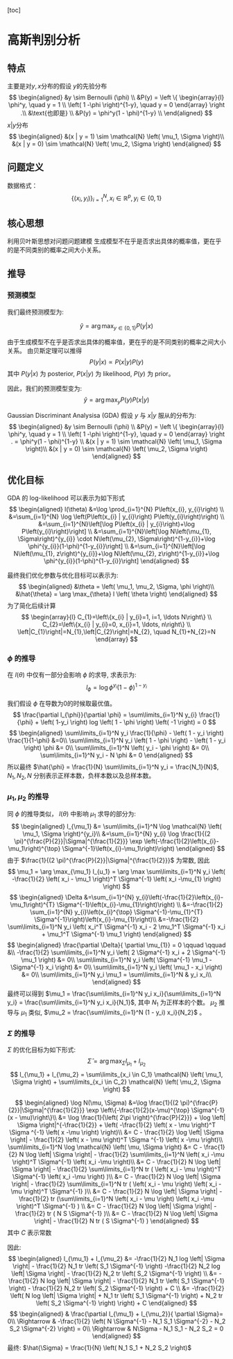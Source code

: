 [toc]
# 高斯判别分析
## 特点
主要是对$y, x$分布的假设
$y$的先验分布
$$
\begin{aligned}
&y \sim Bernoulli (\phi) \\
&P(y) = \left \{
\begin{array}{l}
\phi^y, \quad y = 1 \\
\left( 1 -\phi \right)^{1-y}, \quad y = 0
\end{array} \right .\\
&\text{也即是} \\
&P(y) = \phi^y(1 - \phi)^{1-y} \\
\end{aligned}
$$
$x|y$分布
$$
\begin{aligned}
&(x | y = 1) \sim \mathcal{N} \left( \mu_1, \Sigma \right)\\
&(x | y = 0) \sim \mathcal{N} \left( \mu_2, \Sigma \right)
\end{aligned}
$$
## 问题定义
数据格式：
$$\left\{\left(x_{i}, y_{i}\right)\right\}_{i=1}^{N}, x_{i} \in \mathbb{R}^{p}, y_{i} \in\{0,1\}$$
## 核心思想
利用贝叶斯思想对问题问题建模
生成模型不在乎是否求出具体的概率值，更在乎的是不同类别的概率之间大小关系。
## 推导
### 预测模型
我们最终预测模型为:

$$\hat{y} = \arg \max_{y\in \left\{ 0,1 \right\}} P \left( y|x \right)$$

由于生成模型不在乎是否求出具体的概率值，更在乎的是不同类别的概率之间大小关系。
由贝斯定理可以推得
$$
P \left( y | x \right) \propto P \left( x | y \right) P \left( y \right)
$$
其中 $P(y|x)$ 为 posterior, $P(x|y)$ 为 likelihood, $P(y)$ 为 prior。

因此，我们的预测模型变为:
$$
\hat{y} = \arg \max_y P \left( y \right) P \left( x | y \right)
$$

Gaussian Discriminant Analysisa (GDA) 假设 $y$ 与 $x|y$ 服从的分布为:
$$
\begin{aligned}
&y \sim Bernoulli (\phi) \\
&P(y) = \left \{
\begin{array}{l}
\phi^y, \quad y = 1 \\
\left( 1 -\phi \right)^{1-y}, \quad y = 0
\end{array} \right . = \phi^y(1 - \phi)^{1-y} \\
&(x | y = 1) \sim \mathcal{N} \left( \mu_1, \Sigma \right)\\
&(x | y = 0) \sim \mathcal{N} \left( \mu_2, \Sigma \right)
\end{aligned}
$$
## 优化目标
GDA 的 log-likelihood 可以表示为如下形式
$$
\begin{aligned}
l(\theta) &=\log \prod_{i=1}^{N} P\left(x_{i}, y_{i}\right) \\
&=\sum_{i=1}^{N} \log \left(P\left(x_{i} | y_{i}\right) P\left(y_{i}\right)\right) \\
&=\sum_{i=1}^{N}\left[\log P\left(x_{i} | y_{i}\right)+\log P\left(y_{i}\right)\right] \\
&=\sum_{i=1}^{N}\left[\log N\left(\mu_{1}, \Sigma\right)^{y_{i}} \cdot N\left(\mu_{2}, \Sigma\right)^{1-y_{i}}+\log \phi^{y_{i}}(1-\phi)^{1-y_{i}}\right] \\
&=\sum_{i=1}^{N}\left[\log N\left(\mu_{1}, z\right)^{y_{i}}+\log N\left(\mu_{2}, z\right)^{1-y_{i}}+\log \phi^{y_{i}}(1-\phi)^{1-y_{i}}\right]
\end{aligned}
$$

最终我们优化参数与优化目标可以表示为:
$$
\begin{aligned}
&\theta = \left(  \mu_1, \mu_2, \Sigma, \phi \right)\\
&\hat{\theta} = \arg \max_{\theta} l \left( \theta \right)
\end{aligned}
$$
为了简化后续计算
$$
\begin{array}{l}
C_{1}=\left\{x_{i} | y_{i}=1, i=1, \ldots N\right\} \\
C_{2}=\left\{x_{i} | y_{i}=0, x_{i}=1, \ldots, n\right\} \\
\left|C_{1}\right|=N_{1},\left|C_{2}\right|=N_{2}, \quad N_{1}+N_{2}=N
\end{array}
$$
### $\phi$ 的推导
在 $l \left( \theta \right)$ 中仅有一部分会影响 $\phi$ 的求导, 求表示为: 
$$
l_{\phi} = \log \phi^{y_i} \left( 1 - \phi \right)^{1-y_i}
$$

我们假设 $\phi$ 在导数为0的时候取最优值。
$$
\frac{\partial l_{\phi}}{\partial \phi} = \sum\limits_{i=1}^N y_{i} \frac{1}{\phi} + \left( 1-y_i \right) log \left( 1 - \phi \right) \left( -1 \right) = 0 
$$
$$
\begin{aligned}
\sum\limits_{i=1}^N y_i \frac{1}{\phi} - \left( 1 - y_i \right) \frac{1}{1-\phi} &=0\\
\sum\limits_{i=1}^N y_i \left( 1 - \phi \right) - \left( 1 - y_i \right) \phi &= 0\\
\sum\limits_{i=1}^N \left( y_i - \phi \right) &= 0\\
\sum\limits_{i=1}^N y_i - N \phi &= 0
\end{aligned} 
$$
所以最终 $\hat{\phi} = \frac{1}{N} \sum\limits_{i=1}^N y_i = \frac{N_1}{N}$, $N_1, N_2, N$ 分别表示正样本数，负样本数以及总样本数。
### $\mu_1, \mu_2$ 的推导
同 $\phi$ 的推导类似， $l \left( \theta \right)$ 中影响 $\mu_1$ 求导的部分为:
$$
\begin{aligned}
l_{\mu_1} &= \sum\limits_{i=1}^N \log \mathcal{N} \left( \mu_1, \Sigma \right)^{y_i}\\
&=\sum_{i=1}^{N} y_{i} \log \frac{1}{(2 \pi)^{\frac{P}{2}}|\Sigma|^{\frac{1}{2}}} \exp \left(-\frac{1}{2}\left(x_{i}-\mu_1\right)^{\top} \Sigma^{-1}\left(x_{i}-\mu_1\right)\right)
\end{aligned}
$$
由于 $\frac{1}{(2 \pi)^{\frac{P}{2}}|\Sigma|^{\frac{1}{2}}}$ 为常数, 因此
$$
\mu_1 = \arg \max_{\mu_1} l_{u_1} = \arg \max \sum\limits_{i=1}^N y_i \left( -\frac{1}{2} \left( x_i - \mu_1 \right)^T \Sigma^{-1} \left( x_i -\mu_{1} \right) \right)
$$
$$
\begin{aligned}
\Delta &=\sum_{i=1}^{N} y_{i}\left(-\frac{1}{2}\left(x_{i}-\mu_1\right)^{T} \Sigma^{-1}\left(x_{i}-\mu_{1}\right)\right) \\
&=-\frac{1}{2} \sum_{i=1}^{N} y_{i}\left(x_{i}^{\top} \Sigma^{-1}-\mu_{1}^{T} \Sigma^{-1}\right)\left(x_{i}-\mu_{1}\right)\\
&=-\frac{1}{2} \sum\limits_{i=1}^N y_i \left( x_i^T \Sigma^{-1} x_i - 2 \mu_1^T \Sigma^{-1} x_i + \mu_1^T \Sigma^{-1} \mu_1 \right)
\end{aligned}
$$
$$
\begin{aligned}
\frac{\partial \Delta}{ \partial \mu_{1}} = 0 \qquad \qquad &\\
-\frac{1}{2} \sum\limits_{i=1}^N y_i \left( 2 \Sigma^{-1} x_i + 2 \Sigma^{-1} \mu_1 \right) &= 0\\
\sum\limits_{i=1}^N y_i \left( \Sigma^{-1} \mu_1 - \Sigma^{-1} x_i \right) &= 0\\
\sum\limits_{i=1}^N y_i \left( \mu_1 - x_i  \right) &= 0\\
\sum\limits_{i=1}^N y_i \mu_1 = \sum\limits_{i=1}^N & y_i x_i\\
\end{aligned}
$$
最终可以得到 $\mu_1 = \frac{\sum\limits_{i=1}^N y_i x_i}{\sum\limits_{i=1}^N y_i} = \frac{\sum\limits_{i=1}^N y_i x_i}{N_1}$, 其中 $N_1$ 为正样本的个数。
$\mu_2$ 推导与 $\mu_1$ 类似, $\mu_2 = \frac{\sum\limits_{i=1}^N (1 - y_i) x_i}{N_2}$ 。
### $\Sigma$ 的推导


$\Sigma$ 的优化目标为如下形式:
$$
\hat{\Sigma} = \arg \max_{\Sigma} l_{\mu_1} + l_{\mu_2}
$$
$$
l_{\mu_1} + l_{\mu_2} = \sum\limits_{x_i \in C_1} \mathcal{N} \left( \mu_1, \Sigma \right) + \sum\limits_{x_i \in C_2} \mathcal{N} \left( \mu_2, \Sigma \right)
$$

$$
\begin{aligned}
\log N(\mu, \Sigma) &=\log \frac{1}{(2 \pi)^{\frac{P}{2}}|\Sigma|^{\frac{1}{2}}} \exp \left\{-\frac{1}{2}(x-\mu)^{\top} \Sigma^{-1}(x - \mu)\right\}\\
&= \log \frac{1}{\left( 2\pi \right)^{\frac{P}{2}}} + \log \left| \Sigma \right|^{-\frac{1}{2}} + \left( -\frac{1}{2} \left( x - \mu \right)^T \Sigma ^{-1} \left(  x -\mu \right) \right)\\
&= C - \frac{1}{2} \log \left| \Sigma \right| - \frac{1}{2} \left( x - \mu \right)^T \Sigma ^{-1} \left(  x -\mu \right)\\
\sum\limits_{i=1}^N \log \mathcal{N} \left( \mu, \Sigma \right) &= C  - \frac{1}{2} N \log \left| \Sigma \right| - \frac{1}{2} \sum\limits_{i=1}^N \left( x_i -\mu \right)^T \Sigma^{-1} \left( x_i -\mu \right)\\
&= C - \frac{1}{2} N \log \left| \Sigma \right| - \frac{1}{2} \sum\limits_{i=1}^N tr ( \left( x_i - \mu \right)^T \Sigma^{-1} \left( x_i -\mu \right) )\\
&= C - \frac{1}{2} N \log \left| \Sigma \right| - \frac{1}{2} \sum\limits_{i=1}^N tr ( \left( x_i - \mu \right) \left( x_i -\mu \right)^T \Sigma^{-1} )\\
&= C - \frac{1}{2} N \log \left| \Sigma \right| - \frac{1}{2}  tr (\sum\limits_{i=1}^N \left( x_i - \mu \right) \left( x_i -\mu \right)^T \Sigma^{-1} ) \\
&= C - \frac{1}{2} N \log \left| \Sigma \right| - \frac{1}{2}  tr ( N S \Sigma^{-1} )\\
&= C - \frac{1}{2} N \log \left| \Sigma \right| - \frac{1}{2}  N tr (  S \Sigma^{-1} )
\end{aligned}
$$
其中 $C$ 表示常数

因此:
$$
\begin{aligned}
l_{\mu_1} + l_{\mu_2}  &= -\frac{1}{2} N_1 log \left| \Sigma \right| - \frac{1}{2} N_1 tr \left( S_1 \Sigma^{-1} \right) -\frac{1}{2} N_2 log \left| \Sigma \right| - \frac{1}{2} N_2 tr \left( S_2 \Sigma^{-1} \right) \\
&= -\frac{1}{2} N log \left| \Sigma \right| - \frac{1}{2} N_1 tr \left( S_1 \Sigma^{-1} \right) - \frac{1}{2} N_2 tr \left( S_2 \Sigma^{-1} \right) + C \\
&= -\frac{1}{2} \left( N log \left| \Sigma \right| + N_1 tr \left( S_1 \Sigma^{-1} \right) + N_2 tr \left( S_2 \Sigma^{-1} \right) \right) + C
\end{aligned}
$$
$$
\begin{aligned}
& \frac{\partial l_{\mu_1} + l_{\mu_2}}{ \partial \Sigma}= 0\\
\Rightarrow & -\frac{1}{2} \left( N \Sigma^{-1} - N_1 S_1 \Sigma^{-2} - N_2 S_2 \Sigma^{-2}  \right)  = 0\\
\Rightarrow & N\Sigma - N_1 S_1 - N_2 S_2 = 0 
\end{aligned}
$$
最终: $\hat{\Sigma} = \frac{1}{N} \left( N_1 S_1 + N_2 S_2 \right)$





